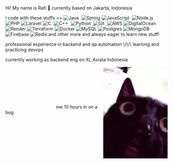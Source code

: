 Hi! My name is Rafi 🔺 currently based on Jakarta, Indonesia

I code with these stuffs >> ![Java](https://img.shields.io/badge/-Java-05122A?style=flat&logo=Java&logoColor=FFA518)&nbsp;
![Spring](https://img.shields.io/badge/spring-05122A.svg?style=flat&logo=spring&logoColor=white)
![JavaScript](https://img.shields.io/badge/-JavaScript-05122A?style=flat&logo=javascript)&nbsp;
![Node.js](https://img.shields.io/badge/-Node.js-05122A?style=flat&logo=node.js)&nbsp;
![PHP](https://img.shields.io/badge/php-05122A.svg?style=flat&logo=php&logoColor=white)
![Laravel](https://img.shields.io/badge/laravel-05122A.svg?style=flat&logo=laravel&logoColor=white)
![C](https://img.shields.io/badge/-C-05122A?style=flat&logo=C&logoColor=A8B9CC)&nbsp;
![C++](https://img.shields.io/badge/-C++-05122A?style=flat&logo=C%2B%2B&logoColor=00599C)&nbsp;
![Python](https://img.shields.io/badge/-Python-05122A?style=flat&logo=python)&nbsp;
![Git](https://img.shields.io/badge/-Git-05122A?style=flat&logo=git)&nbsp;
![AWS](https://img.shields.io/badge/AWS-05122A.svg?style=flat&logo=amazon-aws&logoColor=white)
![DigitalOcean](https://img.shields.io/badge/DigitalOcean-05122A.svg?style=flat&logo=digitalOcean&logoColor=white)
![Render](https://img.shields.io/badge/Render-05122A.svg?style=flat&logo=render&logoColor=white)
![Terraform](https://img.shields.io/badge/terraform-05122A.svg?style=flat&logo=terraform&logoColor=white)
![Docker](https://img.shields.io/badge/docker-05122A.svg?style=flat&logo=docker&logoColor=white)
![MySQL](https://img.shields.io/badge/mysql-05122A.svg?style=flat&logo=mysql&logoColor=white)
![Postgres](https://img.shields.io/badge/postgres-05122A.svg?style=flat&logo=postgresql&logoColor=white)
![MongoDB](https://img.shields.io/badge/MongoDB-05122A.svg?style=flat&logo=mongodb&logoColor=white)
![Firebase](https://img.shields.io/badge/Firebase-05122A?style=flat&logo=Firebase&logoColor=white)
![Redis](https://img.shields.io/badge/redis-05122A.svg?style=flat&logo=redis&logoColor=white) and other more and always eager to learn new stuff!

professional experience in backend and qa automation \\/\\/\\ learning and practicing devops

currently working as backend eng on XL Axiata Indonesia

<img align='right' src='https://github.com/segi3/segi3/blob/main/iminbigpain.gif' width='200'>

<br/>
<br/>
<br/>
<br/>
<br/>

&nbsp; &nbsp; &nbsp; &nbsp; &nbsp; &nbsp; &nbsp; &nbsp; &nbsp; &nbsp; &nbsp; &nbsp; &nbsp; &nbsp; &nbsp; &nbsp; &nbsp; &nbsp; &nbsp; &nbsp; &nbsp; &nbsp; &nbsp; &nbsp; &nbsp; &nbsp; &nbsp; &nbsp; &nbsp; &nbsp; &nbsp; &nbsp; &nbsp; &nbsp; &nbsp; &nbsp; &nbsp; &nbsp; &nbsp; &nbsp; &nbsp; &nbsp; &nbsp; &nbsp; &nbsp; &nbsp; &nbsp; &nbsp; &nbsp; &nbsp; &nbsp; &nbsp; &nbsp; &nbsp; &nbsp; &nbsp; &nbsp; &nbsp; &nbsp; me 10 hours in on a bug 
